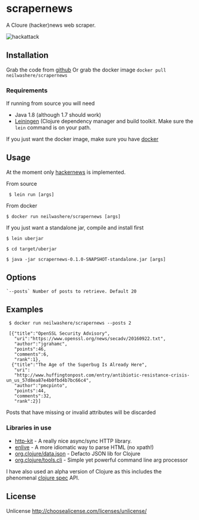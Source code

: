 # scrapernews

A Cloure (hacker)news web scraper.

![hackattack](http://img.memecdn.com/What-a-hacker-looks-like-according-to-The-Sun-newspaper_c_120929.jpg)

## Installation

Grab the code from [github](git@github.com:neilwashere/scrapernews.git)
Or grab the docker image `docker pull neilwashere/scrapernews`

### Requirements

If running from source you will need
* Java 1.8 (although 1.7 should work)
* [Leiningen](http://leiningen.org/) (Clojure dependency manager and build toolkit. Make sure the `lein` command is on your path.

If you just want the docker image, make sure you have [docker](http://leiningen.org/)

## Usage

At the moment only [hackernews](http://news.ycombinator.com) is implemented.

From source

     $ lein run [args]

From docker

    $ docker run neilwashere/scrapernews [args]

If you just want a standalone jar, compile and install first

    $ lein uberjar

    $ cd target/uberjar

    $ java -jar scrapernews-0.1.0-SNAPSHOT-standalone.jar [args]

## Options

    `--posts` Number of posts to retrieve. Default 20

## Examples

     $ docker run neilwashere/scrapernews --posts 2

     [{"title":"OpenSSL Security Advisory",
       "uri":"https://www.openssl.org/news/secadv/20160922.txt",
       "author":"jgrahamc",
       "points":46,
       "comments":6,
       "rank":1},
      {"title":"The Age of the Superbug Is Already Here",
       "uri":
       "http://www.huffingtonpost.com/entry/antibiotic-resistance-crisis-un_us_57d8ea87e4b0fbd4b7bc66c4",
       "author":"pmcpinto",
       "points":44,
       "comments":32,
       "rank":2}]

Posts that have missing or invalid attributes will be discarded

### Libraries in use

* [http-kit](http://www.http-kit.org/) - A really nice async/sync HTTP library.
* [enlive](https://github.com/cgrand/enlive) - A more idiomatic way to parse HTML (no xpath!)
* [org.clojure/data.json](https://github.com/clojure/data.json) - Defacto JSON lib for Clojure
* [org.clojure/tools.cli](https://github.com/clojure/tools.cli) - Simple yet powerful command line arg processor

I have also used an alpha version of Clojure as this includes the phenomenal [clojure spec](http://clojure.org/about/spec) API.


## License

Unlicense
http://choosealicense.com/licenses/unlicense/
